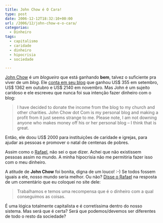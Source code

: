 ```yaml
---
title: John Chow é O Cara!
type: post
date: 2006-12-12T18:32:10+00:00
url: /2006/12/john-chow-e-o-cara/
categorias:
  - Dinheiro
tags:
  - capitalismo
  - caridade
  - dinheiro
  - hipocrisia
  - sociedade

---
```

[John Chow][1] é um _blogueiro_ que está ganhando **bem**, talvez o suficiente pra viver de um _blog_. Ele [conta em seu blog][2] que ganhou US$ 355 em setembro, US$ 1362 em outubro e US$ 2140 em novembro. Mas John é um sujeito caridoso e ele escreveu que nunca foi sua intenção fazer dinheiro com o blog:

> I have decided to donate the income from the blog to my church and other charities. John Chow dot Com is my personal blog and making a profit from it just seems strange to me. Please note, I am not downing anyone who makes money off his or her personal blog – I think that is great.

Então, ele doou US$ 2000 para instituições de caridade e igrejas, para ajudar as pessoas e promover o natal de centenas de pobres.

Assim como o [Rafael][3], não sei o que dizer. Achei que não existissem pessoas assim no mundo. A minha hipocrisia não me permitiria fazer isso com o meu dinheiro.

A atitude de **John Chow** foi bonita, digna de um louco! :-) Se todos fossem iguais a ele, nosso mundo seria melhor. Ou não? [Disse o Rafael][4] na resposta de um comentário que eu coloquei no site dele:

> Trabalhamos e temos uma recompensa que é o dinheiro com a qual conseguimos as coisas.

É uma lógica totalmente capitalista e é corretíssima dentro do nosso sistema. Mas será que é certa? Será que podemos/devemos ser diferentes de todo o resto da sociedade?

 [1]: http://www.johnchow.com/
 [2]: http://www.johnchow.com/a-time-to-give-back/
 [3]: http://novo-mundo.org/logger/2006/12/11/pague-o-dizimo/
 [4]: http://novo-mundo.org/logger/2006/12/11/pague-o-dizimo/#comment-86


